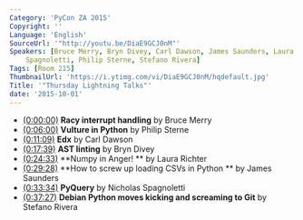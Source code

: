 ```yaml
---
Category: 'PyCon ZA 2015'
Copyright: ''
Language: 'English'
SourceUrl: '"http://youtu.be/DiaE9GCJ0nM"'
Speakers: [Bruce Merry, Bryn Divey, Carl Dawson, James Saunders, Laura Richter, Nicholas
    Spagnoletti, Philip Sterne, Stefano Rivera]
Tags: [Room 215]
ThumbnailUrl: 'https://i.ytimg.com/vi/DiaE9GCJ0nM/hqdefault.jpg'
Title: '"Thursday Lightning Talks"'
date: '2015-10-01'
---
```

* [(0:00:00)](http://youtu.be/DiaE9GCJ0nM?t=0h0m0s) **Racy interrupt handling** by Bruce Merry
* [(0:06:00)](http://youtu.be/DiaE9GCJ0nM?t=0h6m0s) **Vulture in Python** by Philip Sterne
* [(0:11:09)](http://youtu.be/DiaE9GCJ0nM?t=0h11m9s) **Edx** by Carl Dawson
* [(0:17:39)](http://youtu.be/DiaE9GCJ0nM?t=0h17m39s) **AST linting** by Bryn Divey
* [(0:24:33)](http://youtu.be/DiaE9GCJ0nM?t=0h24m33s) **Numpy in Anger! ** by Laura Richter
* [(0:29:28)](http://youtu.be/DiaE9GCJ0nM?t=0h29m28s) **How to screw up loading CSVs in Python ** by James Saunders
* [(0:33:34)](http://youtu.be/DiaE9GCJ0nM?t=0h33m34s) **PyQuery** by Nicholas Spagnoletti
* [(0:37:27)](http://youtu.be/DiaE9GCJ0nM?t=0h37m27s) **Debian Python moves kicking and screaming to Git** by Stefano Rivera